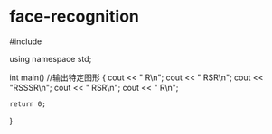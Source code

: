 # face-recognition
#include <iostream>

using namespace std;

int main()   //输出特定图形
{
    cout << "  R\n";
    cout << " RSR\n";
    cout << "RSSSR\n";
    cout << " RSR\n";
    cout << "  R\n";

    return 0;
}
